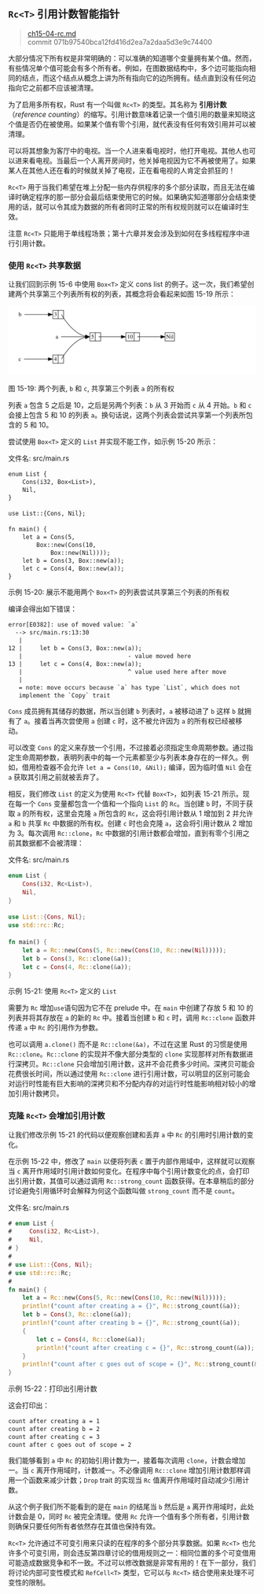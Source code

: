 ## `Rc<T>` 引用计数智能指针

> [ch15-04-rc.md](https://github.com/rust-lang/book/blob/master/second-edition/src/ch15-04-rc.md)
> <br>
> commit 071b97540bca12fd416d2ea7a2daa5d3e9c74400

大部分情况下所有权是非常明确的：可以准确的知道哪个变量拥有某个值。然而，有些情况单个值可能会有多个所有者。例如，在图数据结构中，多个边可能指向相同的结点，而这个结点从概念上讲为所有指向它的边所拥有。结点直到没有任何边指向它之前都不应该被清理。

<!-- Can you give an example or two for when a variable needs multiple owners?
-->
<!-- Done /Carol -->

为了启用多所有权，Rust 有一个叫做 `Rc<T>` 的类型。其名称为 **引用计数**（*reference counting*）的缩写。引用计数意味着记录一个值引用的数量来知晓这个值是否仍在被使用。如果某个值有零个引用，就代表没有任何有效引用并可以被清理。

可以将其想象为客厅中的电视。当一个人进来看电视时，他打开电视。其他人也可以进来看电视。当最后一个人离开房间时，他关掉电视因为它不再被使用了。如果某人在其他人还在看的时候就关掉了电视，正在看电视的人肯定会抓狂的！

`Rc<T>` 用于当我们希望在堆上分配一些内存供程序的多个部分读取，而且无法在编译时确定程序的那一部分会最后结束使用它的时候。如果确实知道哪部分会结束使用的话，就可以令其成为数据的所有者同时正常的所有权规则就可以在编译时生效。

注意 `Rc<T>` 只能用于单线程场景；第十六章并发会涉及到如何在多线程程序中进行引用计数。

### 使用 `Rc<T>` 共享数据

让我们回到示例 15-6 中使用 `Box<T>` 定义 cons list 的例子。这一次，我们希望创建两个共享第三个列表所有权的列表，其概念将会看起来如图 15-19 所示：

<img alt="Two lists that share ownership of a third list" src="img/trpl15-03.svg" class="center" />

<span class="caption">图 15-19: 两个列表, `b` 和 `c`, 共享第三个列表 `a` 的所有权</span>

列表 `a` 包含 5 之后是 10，之后是另两个列表：`b` 从 3 开始而 `c` 从 4 开始。`b` 和 `c` 会接上包含 5 和 10 的列表 `a`。换句话说，这两个列表会尝试共享第一个列表所包含的 5 和 10。

尝试使用 `Box<T>` 定义的 `List` 并实现不能工作，如示例 15-20 所示：

<span class="filename">文件名: src/main.rs</span>

```rust,ignore
enum List {
    Cons(i32, Box<List>),
    Nil,
}

use List::{Cons, Nil};

fn main() {
    let a = Cons(5,
        Box::new(Cons(10,
            Box::new(Nil))));
    let b = Cons(3, Box::new(a));
    let c = Cons(4, Box::new(a));
}
```

<span class="caption">示例 15-20: 展示不能用两个 `Box<T>` 的列表尝试共享第三个列表的所有权</span>

编译会得出如下错误：

```text
error[E0382]: use of moved value: `a`
  --> src/main.rs:13:30
   |
12 |     let b = Cons(3, Box::new(a));
   |                              - value moved here
13 |     let c = Cons(4, Box::new(a));
   |                              ^ value used here after move
   |
   = note: move occurs because `a` has type `List`, which does not
   implement the `Copy` trait
```

`Cons` 成员拥有其储存的数据，所以当创建 `b` 列表时，`a` 被移动进了 `b` 这样 `b` 就拥有了 `a`。接着当再次尝使用 `a` 创建 `c` 时，这不被允许因为 `a` 的所有权已经被移动。

可以改变 `Cons` 的定义来存放一个引用，不过接着必须指定生命周期参数。通过指定生命周期参数，表明列表中的每一个元素都至少与列表本身存在的一样久。例如，借用检查器不会允许 `let a = Cons(10, &Nil);` 编译，因为临时值 `Nil` 会在 `a` 获取其引用之前就被丢弃了。

相反，我们修改 `List` 的定义为使用 `Rc<T>` 代替 `Box<T>`，如列表 15-21 所示。现在每一个 `Cons` 变量都包含一个值和一个指向 `List` 的 `Rc`。当创建 `b` 时，不同于获取 `a` 的所有权，这里会克隆 `a` 所包含的 `Rc`，这会将引用计数从 1 增加到 2 并允许 `a` 和 `b` 共享 `Rc` 中数据的所有权。创建 `c` 时也会克隆 `a`，这会将引用计数从 2 增加为 3。每次调用 `Rc::clone`，`Rc` 中数据的引用计数都会增加，直到有零个引用之前其数据都不会被清理：

<!-- And what will Rc do that's different here, how will the ownership of a b
c change? Could you write a paragraph equivalent to the one describing the cons
variants above? That was really useful -->
<!-- I'm not sure which paragraph about cons you're talking about, but I've
tried to guess /Carol -->

<span class="filename">文件名: src/main.rs</span>

```rust
enum List {
    Cons(i32, Rc<List>),
    Nil,
}

use List::{Cons, Nil};
use std::rc::Rc;

fn main() {
    let a = Rc::new(Cons(5, Rc::new(Cons(10, Rc::new(Nil)))));
    let b = Cons(3, Rc::clone(&a));
    let c = Cons(4, Rc::clone(&a));
}
```

<span class="caption">示例 15-21: 使用 `Rc<T>` 定义的 `List`</span>

需要为 `Rc` 增加`use`语句因为它不在 prelude 中。在 `main` 中创建了存放 5 和 10 的列表并将其存放在 `a` 的新的 `Rc` 中。接着当创建 `b` 和 `c` 时，调用 `Rc::clone` 函数并传递 `a` 中 `Rc` 的引用作为参数。

也可以调用 `a.clone()` 而不是 `Rc::clone(&a)`，不过在这里 Rust 的习惯是使用 `Rc::clone`。`Rc::clone` 的实现并不像大部分类型的 `clone` 实现那样对所有数据进行深拷贝。`Rc::clone` 只会增加引用计数，这并不会花费多少时间。深拷贝可能会花费很长时间，所以通过使用 `Rc::clone` 进行引用计数，可以明显的区别可能会对运行时性能有巨大影响的深拷贝和不分配内存的对运行时性能影响相对较小的增加引用计数拷贝。

### 克隆 `Rc<T>` 会增加引用计数

让我们修改示例 15-21 的代码以便观察创建和丢弃 `a` 中 `Rc` 的引用时引用计数的变化。

<!-- Below -- can you let the reader know why we are doing this? What does it
show us/improve? Is this our working version of the code, or just illustrating
reference count? -->
<!-- This is illustrating reference counting /Carol -->

在示例 15-22 中，修改了 `main` 以便将列表 `c` 置于内部作用域中，这样就可以观察当 `c` 离开作用域时引用计数如何变化。在程序中每个引用计数变化的点，会打印出引用计数，其值可以通过调用 `Rc::strong_count` 函数获得。在本章稍后的部分讨论避免引用循环时会解释为何这个函数叫做 `strong_count` 而不是 `count`。

<!-- If we need to talk about this later, that might indicate that this chapter
is out of order --- should the section on reference cycles come first? -->
<!-- It's not possible to create reference cycles until we've explained both
`Rc` and `RefCell`, so we don't see a way to reorder these sections. The
"strong" is the only detail from that section relevant here; we just want to
have the reader ignore that detail for now but know that we will explain it in
a bit. /Carol -->

<span class="filename">文件名: src/main.rs</span>

```rust
# enum List {
#     Cons(i32, Rc<List>),
#     Nil,
# }
#
# use List::{Cons, Nil};
# use std::rc::Rc;
#
fn main() {
    let a = Rc::new(Cons(5, Rc::new(Cons(10, Rc::new(Nil)))));
    println!("count after creating a = {}", Rc::strong_count(&a));
    let b = Cons(3, Rc::clone(&a));
    println!("count after creating b = {}", Rc::strong_count(&a));
    {
        let c = Cons(4, Rc::clone(&a));
        println!("count after creating c = {}", Rc::strong_count(&a));
    }
    println!("count after c goes out of scope = {}", Rc::strong_count(&a));
}
```

<span class="caption">示例 15-22：打印出引用计数</span>

这会打印出：

```text
count after creating a = 1
count after creating b = 2
count after creating c = 3
count after c goes out of scope = 2
```

<!-- is there a reason we call `a` rc here, and not just `a`? -->
<!-- Yes, because it's not `a`, it's the strong count of the `Rc` in `a`. We've
changed the text to hopefully be clearer. /Carol -->

我们能够看到 `a` 中 `Rc` 的初始引用计数为一，接着每次调用 `clone`，计数会增加一。当 `c` 离开作用域时，计数减一。不必像调用 `Rc::clone` 增加引用计数那样调用一个函数来减少计数；`Drop` trait 的实现当 `Rc` 值离开作用域时自动减少引用计数。

从这个例子我们所不能看到的是在 `main` 的结尾当 `b` 然后是 `a` 离开作用域时，此处计数会是 0，同时 `Rc` 被完全清理。使用 `Rc` 允许一个值有多个所有者，引用计数则确保只要任何所有者依然存在其值也保持有效。

`Rc<T>` 允许通过不可变引用来只读的在程序的多个部分共享数据。如果 `Rc<T>` 也允许多个可变引用，则会违反第四章讨论的借用规则之一：相同位置的多个可变借用可能造成数据竞争和不一致。不过可以修改数据是非常有用的！在下一部分，我们将讨论内部可变性模式和 `RefCell<T>` 类型，它可以与 `Rc<T>` 结合使用来处理不可变性的限制。
